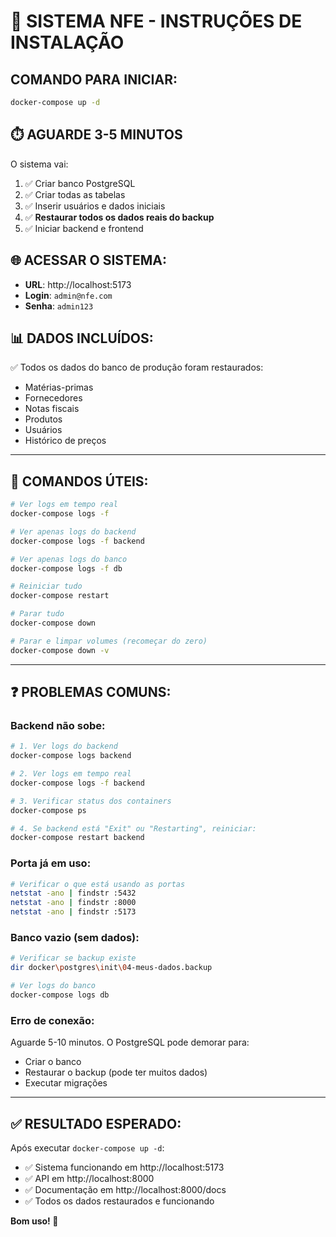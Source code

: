 # 🚀 SISTEMA NFE - INSTRUÇÕES DE INSTALAÇÃO

## **COMANDO PARA INICIAR:**

```bash
docker-compose up -d
```

## **⏱️ AGUARDE 3-5 MINUTOS**

O sistema vai:
1. ✅ Criar banco PostgreSQL
2. ✅ Criar todas as tabelas
3. ✅ Inserir usuários e dados iniciais
4. ✅ **Restaurar todos os dados reais do backup**
5. ✅ Iniciar backend e frontend

## **🌐 ACESSAR O SISTEMA:**

- **URL**: http://localhost:5173
- **Login**: `admin@nfe.com`
- **Senha**: `admin123`

## **📊 DADOS INCLUÍDOS:**

✅ Todos os dados do banco de produção foram restaurados:
- Matérias-primas
- Fornecedores
- Notas fiscais
- Produtos
- Usuários
- Histórico de preços

---

## **🔧 COMANDOS ÚTEIS:**

```bash
# Ver logs em tempo real
docker-compose logs -f

# Ver apenas logs do backend
docker-compose logs -f backend

# Ver apenas logs do banco
docker-compose logs -f db

# Reiniciar tudo
docker-compose restart

# Parar tudo
docker-compose down

# Parar e limpar volumes (recomeçar do zero)
docker-compose down -v
```

---

## **❓ PROBLEMAS COMUNS:**

### **Backend não sobe:**
```bash
# 1. Ver logs do backend
docker-compose logs backend

# 2. Ver logs em tempo real
docker-compose logs -f backend

# 3. Verificar status dos containers
docker-compose ps

# 4. Se backend está "Exit" ou "Restarting", reiniciar:
docker-compose restart backend
```

### **Porta já em uso:**
```bash
# Verificar o que está usando as portas
netstat -ano | findstr :5432
netstat -ano | findstr :8000
netstat -ano | findstr :5173
```

### **Banco vazio (sem dados):**
```bash
# Verificar se backup existe
dir docker\postgres\init\04-meus-dados.backup

# Ver logs do banco
docker-compose logs db
```

### **Erro de conexão:**
Aguarde 5-10 minutos. O PostgreSQL pode demorar para:
- Criar o banco
- Restaurar o backup (pode ter muitos dados)
- Executar migrações

---

## **✅ RESULTADO ESPERADO:**

Após executar `docker-compose up -d`:
- ✅ Sistema funcionando em http://localhost:5173
- ✅ API em http://localhost:8000
- ✅ Documentação em http://localhost:8000/docs
- ✅ Todos os dados restaurados e funcionando

**Bom uso! 🎉**
